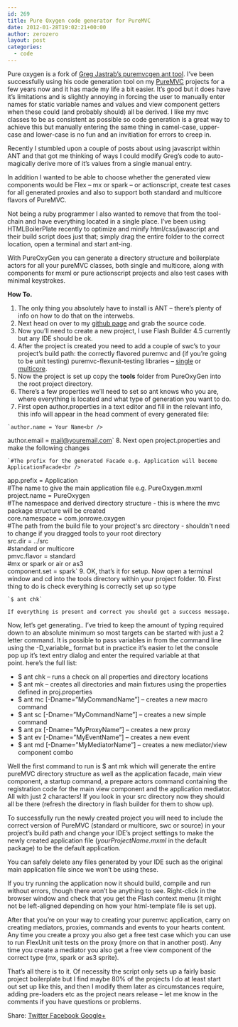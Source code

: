 ```yaml
---
id: 269
title: Pure Oxygen code generator for PureMVC
date: 2012-01-28T19:02:21+00:00
author: zerozero
layout: post
categories:
  - code
---
```

Pure oxygen is a fork of [Greg Jastrab&#8217;s puremvcgen ant tool](http://blog.smartlogicsolutions.com/2008/12/05/introducing-puremvcgen-an-ant-based-puremvc-flex-generator/). I&#8217;ve been successfully using his code generation tool on my [PureMVC](puremvc.org) projects for a few years now and it has made my life a bit easier. It&#8217;s good but it does have it&#8217;s limitations and is slightly annoying in forcing the user to manually enter names for static variable names and values and view component getters when these could (and probably should) all be derived. I like my mvc classes to be as consistent as possible so code generation is a great way to achieve this but manually entering the same thing in camel-case, upper-case and lower-case is no fun and an invitiation for errors to creep in.<!--more-->

Recently I stumbled upon a couple of posts about using javascript within ANT and that got me thinking of ways I could modify Greg&#8217;s code to auto-magically derive more of it&#8217;s values from a single manual entry.

In addition I wanted to be able to choose whether the generated view components would be Flex &#8211; mx or spark &#8211; or actionscript, create test cases for all generated proxies and also to support both standard and multicore flavors of PureMVC.

Not being a ruby programmer I also wanted to remove that from the tool-chain and have everything located in a single place. I&#8217;ve been using HTMLBoilerPlate recently to optimize and minify html/css/javascript and their build script does just that; simply drag the entire folder to the correct location, open a terminal and start ant-ing.

With PureOxyGen you can generate a directory structure and boilerplate actors for all your pureMVC classes, both single and multicore, along with components for mxml or pure actionscript projects and also test cases with minimal keystrokes.

**How To.**

  1. The only thing you absolutely have to install is ANT &#8211; there&#8217;s plenty of info on how to do that on the interwebs.
  2. Next head on over to my [github page](https://github.com/zerozero/pureoxygen) and grab the source code.
  3. Now you&#8217;ll need to create a new project, I use Flash Builder 4.5 currently but any IDE should be ok.
  4. After the project is created you need to add a couple of swc&#8217;s to your project&#8217;s build path: the correctly flavored puremvc and (if you&#8217;re going to be unit testing) puremvc-flexunit-testing libraries &#8211; [single](http://code.google.com/p/puremvc-flexunit-testing/) or [multicore](https://github.com/cameronyule/puremvc-multicore-flexunit-testing).
  5. Now the project is set up copy the **tools** folder from PureOxyGen into the root project directory.
  6. There&#8217;s a few properties we&#8217;ll need to set so ant knows who you are, where everything is located and what type of generation you want to do.
  7. First open author.properties in a text editor and fill in the relevant info, this info will appear in the head comment of every generated file:
  
    `author.name = Your Name<br />
author.email = mail@youremail.com`
  8. Next open project.properties and make the following changes
  
    `#The prefix for the generated Facade e.g. Application will become ApplicationFacade<br />
app.prefix = Application<br />
#The name to give the main application file e.g. PureOxygen.mxml<br />
project.name = PureOxygen<br />
#The namespace and derived directory structure - this is where the mvc package structure will be created<br />
core.namespace = com.jonrowe.oxygen<br />
#The path from the build file to your project's src directory - shouldn't need to change if you dragged tools to your root directory<br />
src.dir = ../src<br />
#standard or multicore<br />
pmvc.flavor = standard<br />
#mx or spark or air or as3<br />
component.set = spark`
  9. OK, that&#8217;s it for setup. Now open a terminal window and cd into the tools directory within your project folder.
 10. First thing to do is check everything is correctly set up so type
  
    `$ ant chk`
  
    If everything is present and correct you should get a success message.

Now, let&#8217;s get generating.. I&#8217;ve tried to keep the amount of typing required down to an absolute minimum so most targets can be started with just a 2 letter command. It is possible to pass variables in from the command line using the -D_variable_ format but in practice it&#8217;s easier to let the console pop up it&#8217;s text entry dialog and enter the required variable at that point. here&#8217;s the full list:

  * $ ant chk &#8211; runs a check on all properties and directory locations
  * $ ant mk &#8211; creates all directories and main fixtures using the properties defined in proj.properties
  * $ ant mc [-Dname=&#8221;MyCommandName&#8221;] &#8211; creates a new macro command
  * $ ant sc [-Dname=&#8221;MyCommandName&#8221;] &#8211; creates a new simple command
  * $ ant px [-Dname=&#8221;MyProxyName&#8221;] &#8211; creates a new proxy
  * $ ant ev [-Dname=&#8221;MyEventName&#8221;] &#8211; creates a new event
  * $ ant md [-Dname=&#8221;MyMediatorName&#8221;] &#8211; creates a new mediator/view component combo

Well the first command to run is $ ant mk which will generate the entire pureMVC directory structure as well as the application facade, main view component, a startup command, a prepare actors command containing the registration code for the main view component and the application mediator. All with just 2 characters! If you look in your src directory now they should all be there (refresh the directory in flash builder for them to show up).

To successfully run the newly created project you will need to include the correct version of PureMVC (standard or multicore, swc or source) in your project&#8217;s build path and change your IDE&#8217;s project settings to make the newly created application file (_yourProjectName.mxml_ in the default package) to be the default application.

You can safely delete any files generated by your IDE such as the original main application file since we won&#8217;t be using these.

If you try running the application now it should build, compile and run without errors, though there won&#8217;t be anything to see. Right-click in the browser window and check that you get the Flash context menu (it might not be left-aligned depending on how your html-template file is set up).

After that you&#8217;re on your way to creating your puremvc application, carry on creating mediators, proxies, commands and events to your hearts content. Any time you create a proxy you also get a free test case which you can use to run FlexUnit unit tests on the proxy (more on that in another post). Any time you create a mediator you also get a free view component of the correct type (mx, spark or as3 sprite).

That&#8217;s all there is to it. Of necessity the script only sets up a fairly basic project boilerplate but I find maybe 80% of the projects I do at least start out set up like this, and then I modify them later as circumstances require, adding pre-loaders etc as the project nears release &#8211; let me know in the comments if you have questions or problems.

<div class="gk-social-buttons">
  <span class="gk-social-label">Share:</span> <a class="gk-social-twitter" href="http://twitter.com/share?text=Pure+Oxygen+code+generator+for+PureMVC&url=http%3A%2F%2F162.13.3.34%3A8079%2Flabs%2F%3Fp%3D269"
	            onclick="window.open(this.href, 'twitter-share', 'width=550,height=235');return false;"> <span class="social__icon--hidden">Twitter</span> </a> <a class="gk-social-fb" href="https://www.facebook.com/sharer/sharer.php?u=http%3A%2F%2F162.13.3.34%3A8079%2Flabs%2F%3Fp%3D269"
			     onclick="window.open(this.href, 'facebook-share','width=580,height=296');return false;"> <span class="social-icon-hidden">Facebook</span> </a> <a class="gk-social-gplus" href="https://plus.google.com/share?url=http%3A%2F%2F162.13.3.34%3A8079%2Flabs%2F%3Fp%3D269"
	           onclick="window.open(this.href, 'google-plus-share', 'width=490,height=530');return false;"> <span class="social__icon--hidden">Google+</span> </a>
</div>